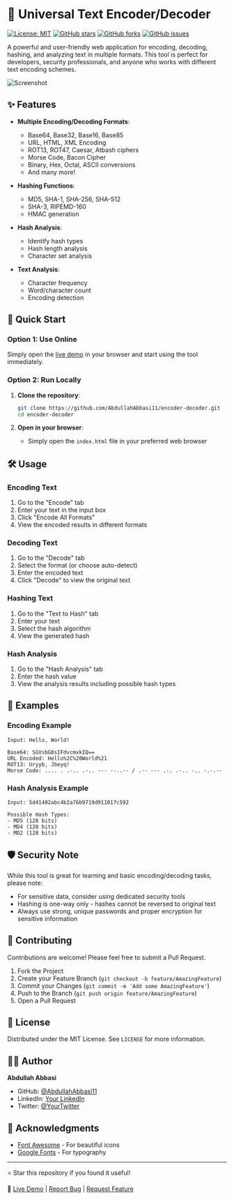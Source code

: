 # 🔐 Universal Text Encoder/Decoder

[![License: MIT](https://img.shields.io/badge/License-MIT-yellow.svg)](https://opensource.org/licenses/MIT)
[![GitHub stars](https://img.shields.io/github/stars/AbdullahAbbasi11/encoder-decoder?style=social)](https://github.com/AbdullahAbbasi11/encoder-decoder/stargazers)
[![GitHub forks](https://img.shields.io/github/forks/AbdullahAbbasi11/encoder-decoder?style=social)](https://github.com/AbdullahAbbasi11/encoder-decoder/network/members)
[![GitHub issues](https://img.shields.io/github/issues/AbdullahAbbasi11/encoder-decoder)](https://github.com/AbdullahAbbasi11/encoder-decoder/issues)

A powerful and user-friendly web application for encoding, decoding, hashing, and analyzing text in multiple formats. This tool is perfect for developers, security professionals, and anyone who works with different text encoding schemes.

![Screenshot](https://via.placeholder.com/800x500.png?text=Universal+Text+Encoder+Decoder+Screenshot)

## ✨ Features

- **Multiple Encoding/Decoding Formats**:
  - Base64, Base32, Base16, Base85
  - URL, HTML, XML Encoding
  - ROT13, ROT47, Caesar, Atbash ciphers
  - Morse Code, Bacon Cipher
  - Binary, Hex, Octal, ASCII conversions
  - And many more!

- **Hashing Functions**:
  - MD5, SHA-1, SHA-256, SHA-512
  - SHA-3, RIPEMD-160
  - HMAC generation

- **Hash Analysis**:
  - Identify hash types
  - Hash length analysis
  - Character set analysis

- **Text Analysis**:
  - Character frequency
  - Word/character count
  - Encoding detection

## 🚀 Quick Start

### Option 1: Use Online
Simply open the [live demo](https://abdullahabbasi11.github.io/encoder-decoder/) in your browser and start using the tool immediately.

### Option 2: Run Locally
1. **Clone the repository**:
   ```bash
   git clone https://github.com/AbdullahAbbasi11/encoder-decoder.git
   cd encoder-decoder
   ```

2. **Open in your browser**:
   - Simply open the `index.html` file in your preferred web browser
  

## 🛠️ Usage

### Encoding Text
1. Go to the "Encode" tab
2. Enter your text in the input box
3. Click "Encode All Formats"
4. View the encoded results in different formats

### Decoding Text
1. Go to the "Decode" tab
2. Select the format (or choose auto-detect)
3. Enter the encoded text
4. Click "Decode" to view the original text

### Hashing Text
1. Go to the "Text to Hash" tab
2. Enter your text
3. Select the hash algorithm
4. View the generated hash

### Hash Analysis
1. Go to the "Hash Analysis" tab
2. Enter the hash value
3. View the analysis results including possible hash types

## 📝 Examples

### Encoding Example
```
Input: Hello, World!

Base64: SGVsbG8sIFdvcmxkIQ==
URL Encoded: Hello%2C%20World%21
ROT13: Uryyb, Jbeyq!
Morse Code: .... . .-.. .-.. --- --..-- / .-- --- .-. .-.. -.. -.-.--
```

### Hash Analysis Example
```
Input: 5d41402abc4b2a76b9719d911017c592

Possible Hash Types:
- MD5 (128 bits)
- MD4 (128 bits)
- MD2 (128 bits)
```

## 🛡️ Security Note

While this tool is great for learning and basic encoding/decoding tasks, please note:
- For sensitive data, consider using dedicated security tools
- Hashing is one-way only - hashes cannot be reversed to original text
- Always use strong, unique passwords and proper encryption for sensitive information

## 🤝 Contributing

Contributions are welcome! Please feel free to submit a Pull Request.

1. Fork the Project
2. Create your Feature Branch (`git checkout -b feature/AmazingFeature`)
3. Commit your Changes (`git commit -m 'Add some AmazingFeature'`)
4. Push to the Branch (`git push origin feature/AmazingFeature`)
5. Open a Pull Request

## 📄 License

Distributed under the MIT License. See `LICENSE` for more information.

## 👨‍💻 Author

**Abdullah Abbasi**

- GitHub: [@AbdullahAbbasi11](https://github.com/AbdullahAbbasi11)
- LinkedIn: [Your LinkedIn](https://linkedin.com/in/yourusername)
- Twitter: [@YourTwitter](https://twitter.com/yourusername)

## 🙏 Acknowledgments


- [Font Awesome](https://fontawesome.com/) - For beautiful icons
- [Google Fonts](https://fonts.google.com/) - For typography

---

⭐ Star this repository if you found it useful!

🔗 [Live Demo](https://encoder-decoder.42web.io/) | [Report Bug](https://github.com/AbdullahAbbasi11/encoder-decoder/issues) | [Request Feature](https://github.com/AbdullahAbbasi11/encoder-decoder/issues)
